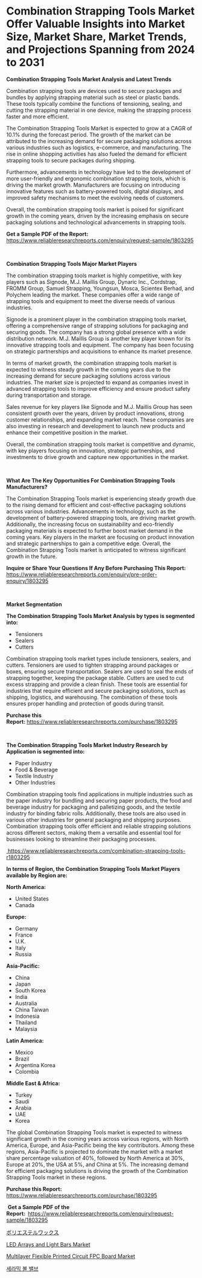 <p><h1>Combination Strapping Tools Market Offer Valuable Insights into Market Size, Market Share, Market Trends, and Projections Spanning from 2024 to 2031</h1></p><p><strong>Combination Strapping Tools Market Analysis and Latest Trends</strong></p>
<p><p>Combination strapping tools are devices used to secure packages and bundles by applying strapping material such as steel or plastic bands. These tools typically combine the functions of tensioning, sealing, and cutting the strapping material in one device, making the strapping process faster and more efficient.</p><p>The Combination Strapping Tools Market is expected to grow at a CAGR of 10.1% during the forecast period. The growth of the market can be attributed to the increasing demand for secure packaging solutions across various industries such as logistics, e-commerce, and manufacturing. The rise in online shopping activities has also fueled the demand for efficient strapping tools to secure packages during shipping.</p><p>Furthermore, advancements in technology have led to the development of more user-friendly and ergonomic combination strapping tools, which is driving the market growth. Manufacturers are focusing on introducing innovative features such as battery-powered tools, digital displays, and improved safety mechanisms to meet the evolving needs of customers.</p><p>Overall, the combination strapping tools market is poised for significant growth in the coming years, driven by the increasing emphasis on secure packaging solutions and technological advancements in strapping tools.</p></p>
<p><strong>Get a Sample PDF of the Report:&nbsp;</strong> <a href="https://www.reliableresearchreports.com/enquiry/request-sample/1803295">https://www.reliableresearchreports.com/enquiry/request-sample/1803295</a></p>
<p>&nbsp;</p>
<p><strong>Combination Strapping Tools Major Market Players</strong></p>
<p><p>The combination strapping tools market is highly competitive, with key players such as Signode, M.J. Maillis Group, Dynaric Inc., Cordstrap, FROMM Group, Samuel Strapping, Youngsun, Mosca, Scientex Berhad, and Polychem leading the market. These companies offer a wide range of strapping tools and equipment to meet the diverse needs of various industries.</p><p>Signode is a prominent player in the combination strapping tools market, offering a comprehensive range of strapping solutions for packaging and securing goods. The company has a strong global presence with a wide distribution network. M.J. Maillis Group is another key player known for its innovative strapping tools and equipment. The company has been focusing on strategic partnerships and acquisitions to enhance its market presence.</p><p>In terms of market growth, the combination strapping tools market is expected to witness steady growth in the coming years due to the increasing demand for secure packaging solutions across various industries. The market size is projected to expand as companies invest in advanced strapping tools to improve efficiency and ensure product safety during transportation and storage.</p><p>Sales revenue for key players like Signode and M.J. Maillis Group has seen consistent growth over the years, driven by product innovations, strong customer relationships, and expanding market reach. These companies are also investing in research and development to launch new products and enhance their competitive position in the market.</p><p>Overall, the combination strapping tools market is competitive and dynamic, with key players focusing on innovation, strategic partnerships, and investments to drive growth and capture new opportunities in the market.</p></p>
<p>&nbsp;</p>
<p><strong>What Are The Key Opportunities For Combination Strapping Tools Manufacturers?</strong></p>
<p><p>The Combination Strapping Tools market is experiencing steady growth due to the rising demand for efficient and cost-effective packaging solutions across various industries. Advancements in technology, such as the development of battery-powered strapping tools, are driving market growth. Additionally, the increasing focus on sustainability and eco-friendly packaging materials is expected to further boost market demand in the coming years. Key players in the market are focusing on product innovation and strategic partnerships to gain a competitive edge. Overall, the Combination Strapping Tools market is anticipated to witness significant growth in the future.</p></p>
<p><strong>Inquire or Share Your Questions If Any Before Purchasing This Report:</strong> <a href="https://www.reliableresearchreports.com/enquiry/pre-order-enquiry/1803295">https://www.reliableresearchreports.com/enquiry/pre-order-enquiry/1803295</a></p>
<p>&nbsp;</p>
<p><strong>Market Segmentation</strong></p>
<p><strong>The Combination Strapping Tools Market Analysis by types is segmented into:</strong></p>
<p><ul><li>Tensioners</li><li>Sealers</li><li>Cutters</li></ul></p>
<p><p>Combination strapping tools market types include tensioners, sealers, and cutters. Tensioners are used to tighten strapping around packages or boxes, ensuring secure transportation. Sealers are used to seal the ends of strapping together, keeping the package stable. Cutters are used to cut excess strapping and provide a clean finish. These tools are essential for industries that require efficient and secure packaging solutions, such as shipping, logistics, and warehousing. The combination of these tools ensures proper handling and protection of goods during transit.</p></p>
<p><strong>Purchase this Report:&nbsp;</strong><a href="https://www.reliableresearchreports.com/purchase/1803295">https://www.reliableresearchreports.com/purchase/1803295</a></p>
<p>&nbsp;</p>
<p><strong>The Combination Strapping Tools Market Industry Research by Application is segmented into:</strong></p>
<p><ul><li>Paper Industry</li><li>Food & Beverage</li><li>Textile Industry</li><li>Other Industries</li></ul></p>
<p><p>Combination strapping tools find applications in multiple industries such as the paper industry for bundling and securing paper products, the food and beverage industry for packaging and palletizing goods, and the textile industry for binding fabric rolls. Additionally, these tools are also used in various other industries for general packaging and shipping purposes. Combination strapping tools offer efficient and reliable strapping solutions across different sectors, making them a versatile and essential tool for businesses looking to streamline their packaging processes.</p></p>
<p><a href="https://www.reliableresearchreports.com/combination-strapping-tools-r1803295">&nbsp;https://www.reliableresearchreports.com/combination-strapping-tools-r1803295</a></p>
<p><strong>In terms of Region, the Combination Strapping Tools Market Players available by Region are:</strong></p>
<p>
    <p> <strong> North America: </strong>
        <ul>
            <li>United States</li>
            <li>Canada</li>
        </ul>
        </p> 
    <p> <strong> Europe: </strong>
        <ul>
            <li>Germany</li>
            <li>France</li>
            <li>U.K.</li>
            <li>Italy</li>
            <li>Russia</li>
        </ul>
        </p> 
    <p> <strong> Asia-Pacific: </strong>
        <ul>
            <li>China</li>
            <li>Japan</li>
            <li>South Korea</li>
            <li>India</li>
            <li>Australia</li>
            <li>China Taiwan</li>
            <li>Indonesia</li>
            <li>Thailand</li>
            <li>Malaysia</li>
        </ul>
        </p> 
    <p> <strong> Latin America: </strong>
        <ul>
            <li>Mexico</li>
            <li>Brazil</li>
            <li>Argentina Korea</li>
            <li>Colombia</li>
        </ul>
        </p> 
    <p> <strong> Middle East & Africa: </strong>
        <ul>
            <li>Turkey</li>
            <li>Saudi</li>
            <li>Arabia</li>
            <li>UAE</li>
            <li>Korea</li>
        </ul>
    </p>
    </p>
<p><p>The global Combination Strapping Tools market is expected to witness significant growth in the coming years across various regions, with North America, Europe, and Asia-Pacific being the key contributors. Among these regions, Asia-Pacific is projected to dominate the market with a market share percentage valuation of 40%, followed by North America at 30%, Europe at 20%, the USA at 5%, and China at 5%. The increasing demand for efficient packaging solutions is driving the growth of the Combination Strapping Tools market in these regions.</p></p>
<p><strong>Purchase this Report: </strong><a href="https://www.reliableresearchreports.com/purchase/1803295">https://www.reliableresearchreports.com/purchase/1803295</a></p>
<p>&nbsp;<strong>Get a Sample PDF of the Report:&nbsp;&nbsp;</strong><a href="https://www.reliableresearchreports.com/enquiry/request-sample/1803295">https://www.reliableresearchreports.com/enquiry/request-sample/1803295</a></p>
<p><strong></strong></p>
<p><p><a href="https://github.com/JacksonWiza1924/Market-Research-Report-List-1/blob/main/728008931498.md">ポリエステルワックス</a></p><p><a href="https://www.linkedin.com/pulse/led-arrays-light-bars-market-research-report-its-history-ofw3e?trackingId=96As2r0f6IsC%2FNW8xFPKng%3D%3D">LED Arrays and Light Bars Market</a></p><p><a href="https://www.linkedin.com/pulse/multilayer-flexible-printed-circuit-fpc-board-market-report-3flmc?trackingId=8u8xv9piYzZl540EEuazKA%3D%3D">Multilayer Flexible Printed Circuit FPC Board Market</a></p><p><a href="https://github.com/RichardLueilwitz787/Market-Research-Report-List-1/blob/main/406843729014.md">세라믹 볼 밸브</a></p></p>